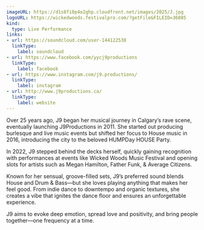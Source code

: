 ```yaml
---
imageURL: https://d1s8fi0p4o2ghp.cloudfront.net/images/2025/J.jpg
logoURL: https://wickedwoods.festivalpro.com/?getFile&FILEID=36085
kind:
  type: Live Performance
links:
- url: https://soundcloud.com/user-144122538
  linkType:
    label: soundcloud
- url: https://www.facebook.com/yycj9productions
  linkType:
    label: facebook
- url: https://www.instagram.com/j9.productions/
  linkType:
    label: instagram
- url: http://www.j9productions.ca/
  linkType:
    label: website
---
```

Over 25 years ago, J9 began her musical journey in Calgary’s rave scene, eventually launching J9Productions in 2011. She started out producing burlesque and live music events but shifted her focus to House music in 2016, introducing the city to the beloved HUMPDay HOUSE Party.

In 2022, J9 stepped behind the decks herself, quickly gaining recognition with performances at events like Wicked Woods Music Festival and opening slots for artists such as Megan Hamilton, Father Funk, &  Average Citizens.

Known for her sensual, groove-filled sets, J9’s preferred sound blends House and Drum & Bass—but she loves playing anything that makes her feel good. From indie dance to downtempo and organic textures, she creates a vibe that ignites the dance floor and ensures an unforgettable experience.

J9 aims to evoke deep emotion, spread love and positivity, and bring people together—one frequency at a time.